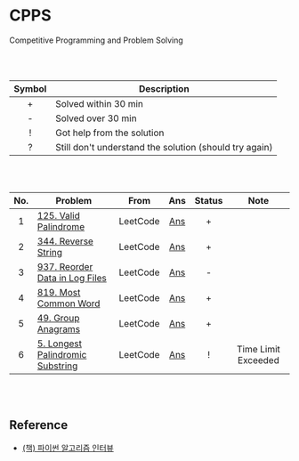 # CPPS

Competitive Programming and Problem Solving

<br><br>

| Symbol | Description |
|:---:|---|
| + | Solved within 30 min
| - | Solved over 30 min
| ! | Got help from the solution
| ? | Still don't understand the solution (should try again)

<br><br>

| No. | Problem | From | Ans | Status | Note |
|:---:|-----------------------|:----:|:------:|:---:|:---:|
| 1 | [125. Valid Palindrome](https://leetcode.com/problems/valid-palindrome/) | LeetCode | [Ans](leetcode/0125.py) | + |
| 2 | [344. Reverse String](https://leetcode.com/problems/reverse-string/) | LeetCode | [Ans](leetcode/0344.py) | + |
| 3 | [937. Reorder Data in Log Files](https://leetcode.com/problems/reorder-data-in-log-files/) | LeetCode | [Ans](leetcode/0937.py) | - |
| 4 | [819. Most Common Word](https://leetcode.com/problems/most-common-word/) | LeetCode | [Ans](leetcode/0819.py) | + |
| 5 | [49. Group Anagrams](https://leetcode.com/problems/group-anagrams/) | LeetCode | [Ans](leetcode/0049.py) | + |
| 6 | [5. Longest Palindromic Substring](https://leetcode.com/problems/longest-palindromic-substring//) | LeetCode | [Ans](leetcode/0005.py) | ! | Time Limit Exceeded

<br><br>

## Reference
- [(책) 파이썬 알고리즘 인터뷰](https://github.com/onlybooks/python-algorithm-interview)